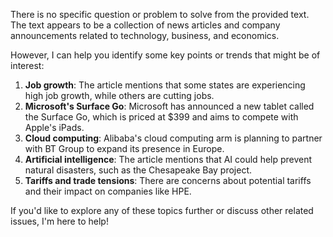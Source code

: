 There is no specific question or problem to solve from the provided text. The text appears to be a collection of news articles and company announcements related to technology, business, and economics.

However, I can help you identify some key points or trends that might be of interest:

1. **Job growth**: The article mentions that some states are experiencing high job growth, while others are cutting jobs.
2. **Microsoft's Surface Go**: Microsoft has announced a new tablet called the Surface Go, which is priced at $399 and aims to compete with Apple's iPads.
3. **Cloud computing**: Alibaba's cloud computing arm is planning to partner with BT Group to expand its presence in Europe.
4. **Artificial intelligence**: The article mentions that AI could help prevent natural disasters, such as the Chesapeake Bay project.
5. **Tariffs and trade tensions**: There are concerns about potential tariffs and their impact on companies like HPE.

If you'd like to explore any of these topics further or discuss other related issues, I'm here to help!
